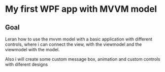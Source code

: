 # My first WPF app with MVVM model

## Goal

Leran how to use the mvvm model with a basic application with different controls, where i can connect the view, with the viewmodel and the viewmodel with the model.

Also i will create some custom message box, animation and custom controls with diferent designs